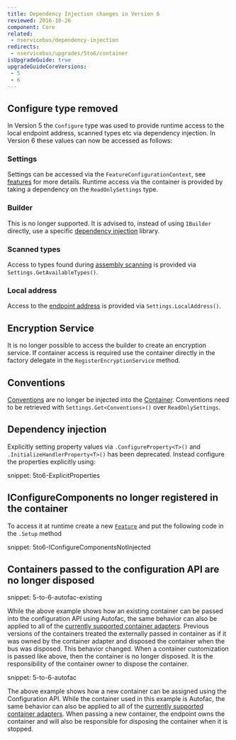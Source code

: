 ```yaml
---
title: Dependency Injection changes in Version 6
reviewed: 2016-10-26
component: Core
related:
 - nservicebus/dependency-injection
redirects:
 - nservicebus/upgrades/5to6/container
isUpgradeGuide: true
upgradeGuideCoreVersions:
 - 5
 - 6
---
```



## Configure type removed

In Version 5 the `Configure` type was used to provide runtime access to the local endpoint address, scanned types etc via dependency injection. In Version 6 these values can now be accessed as follows:


### Settings

Settings can be accessed via the `FeatureConfigurationContext`, see [features](/nservicebus/pipeline/features.md) for more details. Runtime access via the container is provided by taking a dependency on the `ReadOnlySettings` type.


### Builder

This is no longer supported. It is advised to, instead of using `IBuilder` directly, use a specific [dependency injection](/nservicebus/dependency-injection/) library.


### Scanned types

Access to types found during [assembly scanning](/nservicebus/hosting/assembly-scanning.md) is provided via `Settings.GetAvailableTypes()`.


### Local address

Access to the [endpoint address](/nservicebus/endpoints/) is provided via `Settings.LocalAddress()`.


## Encryption Service

It is no longer possible to access the builder to create an encryption service. If container access is required use the container directly in the factory delegate in the `RegisterEncryptionService` method.


## Conventions

[Conventions](/nservicebus/messaging/conventions.md) are no longer be injected into the [Container](/nservicebus/dependency-injection/). Conventions need to be retrieved with `Settings.Get<Conventions>()` over `ReadOnlySettings`.


## Dependency injection

Explicitly setting property values via `.ConfigureProperty<T>()` and `.InitializeHandlerProperty<T>()` has been deprecated. Instead configure the properties explicitly using:

snippet: 5to6-ExplicitProperties


## IConfigureComponents no longer registered in the container

To access it at runtime create a new [`Feature`](/nservicebus/pipeline/features.md) and put the following code in the `.Setup` method

snippet: 5to6-IConfigureComponentsNotInjected


## Containers passed to the configuration API are no longer disposed

snippet: 5-to-6-autofac-existing

While the above example shows how an existing container can be passed into the configuration API using Autofac, the same behavior can also be applied to all of the [currently supported container adapters](/nservicebus/dependency-injection/). Previous versions of the containers treated the externally passed in container as if it was owned by the container adapter and disposed the container when the bus was disposed. This behavior changed. When a container customization is passed like above, then the container is no longer disposed. It is the responsibility of the container owner to dispose the container. 

snippet: 5-to-6-autofac

The above example shows how a new container can be assigned using the Configuration API. While the container used in this example is Autofac, the same behavior can also be applied to all of the [currently supported container adapters](/nservicebus/dependency-injection/). When passing a new container, the endpoint owns the container and will also be responsible for disposing the container when it is stopped.